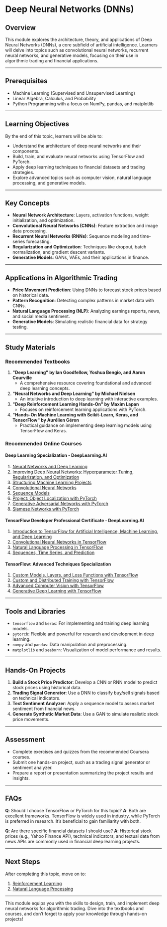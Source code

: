 # Deep Neural Networks (DNNs)

## Overview
This module explores the architecture, theory, and applications of Deep Neural Networks (DNNs), a core subfield of artificial intelligence. Learners will delve into topics such as convolutional neural networks, recurrent neural networks, and generative models, focusing on their use in algorithmic trading and financial applications.

---

## Prerequisites
- Machine Learning (Supervised and Unsupervised Learning)
- Linear Algebra, Calculus, and Probability
- Python Programming with a focus on NumPy, pandas, and matplotlib

---

## Learning Objectives
By the end of this topic, learners will be able to:
- Understand the architecture of deep neural networks and their components.
- Build, train, and evaluate neural networks using TensorFlow and PyTorch.
- Apply deep learning techniques to financial datasets and trading strategies.
- Explore advanced topics such as computer vision, natural language processing, and generative models.

---

## Key Concepts
- **Neural Network Architecture**: Layers, activation functions, weight initialization, and optimization.
- **Convolutional Neural Networks (CNNs)**: Feature extraction and image data processing.
- **Recurrent Neural Networks (RNNs)**: Sequence modeling and time-series forecasting.
- **Regularization and Optimization**: Techniques like dropout, batch normalization, and gradient descent variants.
- **Generative Models**: GANs, VAEs, and their applications in finance.

---

## Applications in Algorithmic Trading
- **Price Movement Prediction**: Using DNNs to forecast stock prices based on historical data.
- **Pattern Recognition**: Detecting complex patterns in market data with CNNs.
- **Natural Language Processing (NLP)**: Analyzing earnings reports, news, and social media sentiment.
- **Generative Models**: Simulating realistic financial data for strategy testing.

---

## Study Materials

### Recommended Textbooks
1. **"Deep Learning" by Ian Goodfellow, Yoshua Bengio, and Aaron Courville**
   - A comprehensive resource covering foundational and advanced deep learning concepts.
2. **"Neural Networks and Deep Learning" by Michael Nielsen**
   - An intuitive introduction to deep learning with interactive examples.
3. **"Deep Reinforcement Learning Hands-On" by Maxim Lapan**
   - Focuses on reinforcement learning applications with PyTorch.
4. **"Hands-On Machine Learning with Scikit-Learn, Keras, and TensorFlow" by Aurélien Géron**
   - Practical guidance on implementing deep learning models using TensorFlow and Keras.

### Recommended Online Courses

#### Deep Learning Specialization - DeepLearning.AI
1. [Neural Networks and Deep Learning](https://www.coursera.org/learn/neural-networks-deep-learning)
2. [Improving Deep Neural Networks: Hyperparameter Tuning, Regularization, and Optimization](https://www.coursera.org/learn/deep-neural-network)
3. [Structuring Machine Learning Projects](https://www.coursera.org/learn/machine-learning-projects)
4. [Convolutional Neural Networks](https://www.coursera.org/learn/convolutional-neural-networks)
5. [Sequence Models](https://www.coursera.org/learn/nlp-sequence-models)
6. [Project: Object Localization with PyTorch](https://www.coursera.org/learn/deep-learning-with-pytorch--object-localization)
7. [Generative Adversarial Networks with PyTorch](https://www.coursera.org/learn/deep-learning-with-pytorch-generative-adversarial-network)
8. [Siamese Networks with PyTorch](https://www.coursera.org/learn/deep-learning-with-pytorch-siamese-network)

#### TensorFlow Developer Professional Certificate - DeepLearning.AI
1. [Introduction to TensorFlow for Artificial Intelligence, Machine Learning, and Deep Learning](https://www.coursera.org/learn/introduction-tensorflow?specialization=tensorflow-in-practice)
2. [Convolutional Neural Networks in TensorFlow](https://www.coursera.org/learn/convolutional-neural-networks-tensorflow?specialization=tensorflow-in-practice)
3. [Natural Language Processing in TensorFlow](https://www.coursera.org/learn/natural-language-processing-tensorflow?specialization=tensorflow-in-practice)
4. [Sequences, Time Series, and Prediction](https://www.coursera.org/learn/tensorflow-sequences-time-series-and-prediction?specialization=tensorflow-in-practice)

#### TensorFlow: Advanced Techniques Specialization
1. [Custom Models, Layers, and Loss Functions with TensorFlow](https://www.coursera.org/learn/custom-models-layers-loss-functions-with-tensorflow?specialization=tensorflow-advanced-techniques)
2. [Custom and Distributed Training with TensorFlow](https://www.coursera.org/learn/custom-distributed-training-with-tensorflow?specialization=tensorflow-advanced-techniques)
3. [Advanced Computer Vision with TensorFlow](https://www.coursera.org/learn/advanced-computer-vision-with-tensorflow?specialization=tensorflow-advanced-techniques)
4. [Generative Deep Learning with TensorFlow](https://www.coursera.org/learn/generative-deep-learning-with-tensorflow?specialization=tensorflow-advanced-techniques)

---

## Tools and Libraries
- `tensorflow` and `keras`: For implementing and training deep learning models.
- `pytorch`: Flexible and powerful for research and development in deep learning.
- `numpy` and `pandas`: Data manipulation and preprocessing.
- `matplotlib` and `seaborn`: Visualization of model performance and results.

---

## Hands-On Projects
1. **Build a Stock Price Predictor**: Develop a CNN or RNN model to predict stock prices using historical data.
2. **Trading Signal Generator**: Use a DNN to classify buy/sell signals based on technical indicators.
3. **Text Sentiment Analyzer**: Apply a sequence model to assess market sentiment from financial news.
4. **Generate Synthetic Market Data**: Use a GAN to simulate realistic stock price movements.

---

## Assessment
- Complete exercises and quizzes from the recommended Coursera courses.
- Submit one hands-on project, such as a trading signal generator or sentiment analyzer.
- Prepare a report or presentation summarizing the project results and insights.

---

## FAQs
**Q**: Should I choose TensorFlow or PyTorch for this topic?
**A**: Both are excellent frameworks. TensorFlow is widely used in industry, while PyTorch is preferred in research. It’s beneficial to gain familiarity with both.

**Q**: Are there specific financial datasets I should use?
**A**: Historical stock prices (e.g., Yahoo Finance API), technical indicators, and textual data from news APIs are commonly used in financial deep learning projects.

---

## Next Steps
After completing this topic, move on to:
1. [Reinforcement Learning](../reinforcement-learning/README.md)
2. [Natural Language Processing](../natural-language-processing/README.md)

---

This module equips you with the skills to design, train, and implement deep neural networks for algorithmic trading. Dive into the textbooks and courses, and don’t forget to apply your knowledge through hands-on projects!
